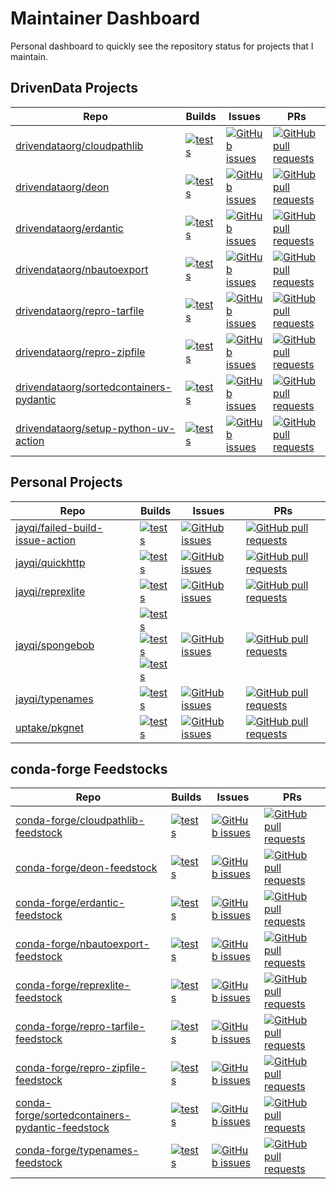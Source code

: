 # Maintainer Dashboard

Personal dashboard to quickly see the repository status for projects that I maintain.


## DrivenData Projects

|                                                 Repo                                                |                                                                                                        Builds                                                                                                       |                                                                                           Issues                                                                                          |                                                                                                     PRs                                                                                                     |
|-----------------------------------------------------------------------------------------------------|---------------------------------------------------------------------------------------------------------------------------------------------------------------------------------------------------------------------|-------------------------------------------------------------------------------------------------------------------------------------------------------------------------------------------|-------------------------------------------------------------------------------------------------------------------------------------------------------------------------------------------------------------|
|             [drivendataorg/cloudpathlib](https://github.com/drivendataorg/cloudpathlib)             |           [![tests](https://github.com/drivendataorg/cloudpathlib/workflows/tests/badge.svg?branch=master)](https://github.com/drivendataorg/cloudpathlib/actions?query=workflow%3Atests+branch%3Amaster)           |             [![GitHub issues](https://img.shields.io/github/issues-raw/drivendataorg/cloudpathlib?label=issues%20open)](https://github.com/drivendataorg/cloudpathlib/issues)             |             [![GitHub pull requests](https://img.shields.io/github/issues-pr-raw/drivendataorg/cloudpathlib?label=pull%20requests%20open)](https://github.com/drivendataorg/cloudpathlib/pulls)             |
|                     [drivendataorg/deon](https://github.com/drivendataorg/deon)                     |                     [![tests](https://github.com/drivendataorg/deon/workflows/tests/badge.svg?branch=main)](https://github.com/drivendataorg/deon/actions?query=workflow%3Atests+branch%3Amain)                     |                     [![GitHub issues](https://img.shields.io/github/issues-raw/drivendataorg/deon?label=issues%20open)](https://github.com/drivendataorg/deon/issues)                     |                     [![GitHub pull requests](https://img.shields.io/github/issues-pr-raw/drivendataorg/deon?label=pull%20requests%20open)](https://github.com/drivendataorg/deon/pulls)                     |
|                 [drivendataorg/erdantic](https://github.com/drivendataorg/erdantic)                 |                 [![tests](https://github.com/drivendataorg/erdantic/workflows/tests/badge.svg?branch=main)](https://github.com/drivendataorg/erdantic/actions?query=workflow%3Atests+branch%3Amain)                 |                 [![GitHub issues](https://img.shields.io/github/issues-raw/drivendataorg/erdantic?label=issues%20open)](https://github.com/drivendataorg/erdantic/issues)                 |                 [![GitHub pull requests](https://img.shields.io/github/issues-pr-raw/drivendataorg/erdantic?label=pull%20requests%20open)](https://github.com/drivendataorg/erdantic/pulls)                 |
|             [drivendataorg/nbautoexport](https://github.com/drivendataorg/nbautoexport)             |           [![tests](https://github.com/drivendataorg/nbautoexport/workflows/tests/badge.svg?branch=master)](https://github.com/drivendataorg/nbautoexport/actions?query=workflow%3Atests+branch%3Amaster)           |             [![GitHub issues](https://img.shields.io/github/issues-raw/drivendataorg/nbautoexport?label=issues%20open)](https://github.com/drivendataorg/nbautoexport/issues)             |             [![GitHub pull requests](https://img.shields.io/github/issues-pr-raw/drivendataorg/nbautoexport?label=pull%20requests%20open)](https://github.com/drivendataorg/nbautoexport/pulls)             |
|            [drivendataorg/repro-tarfile](https://github.com/drivendataorg/repro-tarfile)            |            [![tests](https://github.com/drivendataorg/repro-tarfile/workflows/tests/badge.svg?branch=main)](https://github.com/drivendataorg/repro-tarfile/actions?query=workflow%3Atests+branch%3Amain)            |            [![GitHub issues](https://img.shields.io/github/issues-raw/drivendataorg/repro-tarfile?label=issues%20open)](https://github.com/drivendataorg/repro-tarfile/issues)            |            [![GitHub pull requests](https://img.shields.io/github/issues-pr-raw/drivendataorg/repro-tarfile?label=pull%20requests%20open)](https://github.com/drivendataorg/repro-tarfile/pulls)            |
|            [drivendataorg/repro-zipfile](https://github.com/drivendataorg/repro-zipfile)            |            [![tests](https://github.com/drivendataorg/repro-zipfile/workflows/tests/badge.svg?branch=main)](https://github.com/drivendataorg/repro-zipfile/actions?query=workflow%3Atests+branch%3Amain)            |            [![GitHub issues](https://img.shields.io/github/issues-raw/drivendataorg/repro-zipfile?label=issues%20open)](https://github.com/drivendataorg/repro-zipfile/issues)            |            [![GitHub pull requests](https://img.shields.io/github/issues-pr-raw/drivendataorg/repro-zipfile?label=pull%20requests%20open)](https://github.com/drivendataorg/repro-zipfile/pulls)            |
|[drivendataorg/sortedcontainers-pydantic](https://github.com/drivendataorg/sortedcontainers-pydantic)|[![tests](https://github.com/drivendataorg/sortedcontainers-pydantic/workflows/tests/badge.svg?branch=main)](https://github.com/drivendataorg/sortedcontainers-pydantic/actions?query=workflow%3Atests+branch%3Amain)|[![GitHub issues](https://img.shields.io/github/issues-raw/drivendataorg/sortedcontainers-pydantic?label=issues%20open)](https://github.com/drivendataorg/sortedcontainers-pydantic/issues)|[![GitHub pull requests](https://img.shields.io/github/issues-pr-raw/drivendataorg/sortedcontainers-pydantic?label=pull%20requests%20open)](https://github.com/drivendataorg/sortedcontainers-pydantic/pulls)|
|   [drivendataorg/setup-python-uv-action](https://github.com/drivendataorg/setup-python-uv-action)   |    [![tests](https://github.com/drivendataorg/setup-python-uv-action/workflows/test/badge.svg?branch=main)](https://github.com/drivendataorg/setup-python-uv-action/actions?query=workflow%3Atest+branch%3Amain)    |   [![GitHub issues](https://img.shields.io/github/issues-raw/drivendataorg/setup-python-uv-action?label=issues%20open)](https://github.com/drivendataorg/setup-python-uv-action/issues)   |   [![GitHub pull requests](https://img.shields.io/github/issues-pr-raw/drivendataorg/setup-python-uv-action?label=pull%20requests%20open)](https://github.com/drivendataorg/setup-python-uv-action/pulls)   |


## Personal Projects

|                                         Repo                                        |                                                                                                                                                                                                                                                                                             Builds                                                                                                                                                                                                                                                                                            |                                                                                   Issues                                                                                  |                                                                                             PRs                                                                                             |
|-------------------------------------------------------------------------------------|-----------------------------------------------------------------------------------------------------------------------------------------------------------------------------------------------------------------------------------------------------------------------------------------------------------------------------------------------------------------------------------------------------------------------------------------------------------------------------------------------------------------------------------------------------------------------------------------------|---------------------------------------------------------------------------------------------------------------------------------------------------------------------------|---------------------------------------------------------------------------------------------------------------------------------------------------------------------------------------------|
|[jayqi/failed-build-issue-action](https://github.com/jayqi/failed-build-issue-action)|                                                                                                                                                                                             [![tests](https://github.com/jayqi/failed-build-issue-action/workflows/tests/badge.svg?branch=main)](https://github.com/jayqi/failed-build-issue-action/actions?query=workflow%3Atests+branch%3Amain)                                                                                                                                                                                             |[![GitHub issues](https://img.shields.io/github/issues-raw/jayqi/failed-build-issue-action?label=issues%20open)](https://github.com/jayqi/failed-build-issue-action/issues)|[![GitHub pull requests](https://img.shields.io/github/issues-pr-raw/jayqi/failed-build-issue-action?label=pull%20requests%20open)](https://github.com/jayqi/failed-build-issue-action/pulls)|
|                [jayqi/quickhttp](https://github.com/jayqi/quickhttp)                |                                                                                                                                                                                                             [![tests](https://github.com/jayqi/quickhttp/workflows/tests/badge.svg?branch=main)](https://github.com/jayqi/quickhttp/actions?query=workflow%3Atests+branch%3Amain)                                                                                                                                                                                                             |                [![GitHub issues](https://img.shields.io/github/issues-raw/jayqi/quickhttp?label=issues%20open)](https://github.com/jayqi/quickhttp/issues)                |                [![GitHub pull requests](https://img.shields.io/github/issues-pr-raw/jayqi/quickhttp?label=pull%20requests%20open)](https://github.com/jayqi/quickhttp/pulls)                |
|               [jayqi/reprexlite](https://github.com/jayqi/reprexlite)               |                                                                                                                                                                                                            [![tests](https://github.com/jayqi/reprexlite/workflows/tests/badge.svg?branch=main)](https://github.com/jayqi/reprexlite/actions?query=workflow%3Atests+branch%3Amain)                                                                                                                                                                                                            |               [![GitHub issues](https://img.shields.io/github/issues-raw/jayqi/reprexlite?label=issues%20open)](https://github.com/jayqi/reprexlite/issues)               |               [![GitHub pull requests](https://img.shields.io/github/issues-pr-raw/jayqi/reprexlite?label=pull%20requests%20open)](https://github.com/jayqi/reprexlite/pulls)               |
|                [jayqi/spongebob](https://github.com/jayqi/spongebob)                |[![tests](https://github.com/jayqi/spongebob/workflows/tests-spongebobsay-cli/badge.svg?branch=master)](https://github.com/jayqi/spongebob/actions?query=workflow%3Atests-spongebobsay-cli+branch%3Amaster)<br>[![tests](https://github.com/jayqi/spongebob/workflows/tests-py-pkg/badge.svg?branch=master)](https://github.com/jayqi/spongebob/actions?query=workflow%3Atests-py-pkg+branch%3Amaster)<br>[![tests](https://github.com/jayqi/spongebob/workflows/tests-r-pkg/badge.svg?branch=master)](https://github.com/jayqi/spongebob/actions?query=workflow%3Atests-r-pkg+branch%3Amaster)|                [![GitHub issues](https://img.shields.io/github/issues-raw/jayqi/spongebob?label=issues%20open)](https://github.com/jayqi/spongebob/issues)                |                [![GitHub pull requests](https://img.shields.io/github/issues-pr-raw/jayqi/spongebob?label=pull%20requests%20open)](https://github.com/jayqi/spongebob/pulls)                |
|                [jayqi/typenames](https://github.com/jayqi/typenames)                |                                                                                                                                                                                                             [![tests](https://github.com/jayqi/typenames/workflows/tests/badge.svg?branch=main)](https://github.com/jayqi/typenames/actions?query=workflow%3Atests+branch%3Amain)                                                                                                                                                                                                             |                [![GitHub issues](https://img.shields.io/github/issues-raw/jayqi/typenames?label=issues%20open)](https://github.com/jayqi/typenames/issues)                |                [![GitHub pull requests](https://img.shields.io/github/issues-pr-raw/jayqi/typenames?label=pull%20requests%20open)](https://github.com/jayqi/typenames/pulls)                |
|                  [uptake/pkgnet](https://github.com/uptake/pkgnet)                  |                                                                                                                                                                                                               [![tests](https://github.com/uptake/pkgnet/workflows/Tests/badge.svg?branch=main)](https://github.com/uptake/pkgnet/actions?query=workflow%3ATests+branch%3Amain)                                                                                                                                                                                                               |                  [![GitHub issues](https://img.shields.io/github/issues-raw/uptake/pkgnet?label=issues%20open)](https://github.com/uptake/pkgnet/issues)                  |                  [![GitHub pull requests](https://img.shields.io/github/issues-pr-raw/uptake/pkgnet?label=pull%20requests%20open)](https://github.com/uptake/pkgnet/pulls)                  |


## conda-forge Feedstocks

|                                                         Repo                                                        |                                                                                                            Builds                                                                                                            |                                                                                                   Issues                                                                                                  |                                                                                                             PRs                                                                                                             |
|---------------------------------------------------------------------------------------------------------------------|------------------------------------------------------------------------------------------------------------------------------------------------------------------------------------------------------------------------------|-----------------------------------------------------------------------------------------------------------------------------------------------------------------------------------------------------------|-----------------------------------------------------------------------------------------------------------------------------------------------------------------------------------------------------------------------------|
|             [conda-forge/cloudpathlib-feedstock](https://github.com/conda-forge/cloudpathlib-feedstock)             | [![tests](https://dev.azure.com/conda-forge/feedstock-builds/_apis/build/status/cloudpathlib-feedstock?branchName=main)](https://dev.azure.com/conda-forge/feedstock-builds/_build/latest?definitionId=10976&branchName=main)|             [![GitHub issues](https://img.shields.io/github/issues-raw/conda-forge/cloudpathlib-feedstock?label=issues%20open)](https://github.com/conda-forge/cloudpathlib-feedstock/issues)             |             [![GitHub pull requests](https://img.shields.io/github/issues-pr-raw/conda-forge/cloudpathlib-feedstock?label=pull%20requests%20open)](https://github.com/conda-forge/cloudpathlib-feedstock/pulls)             |
|                     [conda-forge/deon-feedstock](https://github.com/conda-forge/deon-feedstock)                     |     [![tests](https://dev.azure.com/conda-forge/feedstock-builds/_apis/build/status/deon-feedstock?branchName=main)](https://dev.azure.com/conda-forge/feedstock-builds/_build/latest?definitionId=9111&branchName=main)     |                     [![GitHub issues](https://img.shields.io/github/issues-raw/conda-forge/deon-feedstock?label=issues%20open)](https://github.com/conda-forge/deon-feedstock/issues)                     |                     [![GitHub pull requests](https://img.shields.io/github/issues-pr-raw/conda-forge/deon-feedstock?label=pull%20requests%20open)](https://github.com/conda-forge/deon-feedstock/pulls)                     |
|                 [conda-forge/erdantic-feedstock](https://github.com/conda-forge/erdantic-feedstock)                 |   [![tests](https://dev.azure.com/conda-forge/feedstock-builds/_apis/build/status/erdantic-feedstock?branchName=main)](https://dev.azure.com/conda-forge/feedstock-builds/_build/latest?definitionId=11883&branchName=main)  |                 [![GitHub issues](https://img.shields.io/github/issues-raw/conda-forge/erdantic-feedstock?label=issues%20open)](https://github.com/conda-forge/erdantic-feedstock/issues)                 |                 [![GitHub pull requests](https://img.shields.io/github/issues-pr-raw/conda-forge/erdantic-feedstock?label=pull%20requests%20open)](https://github.com/conda-forge/erdantic-feedstock/pulls)                 |
|             [conda-forge/nbautoexport-feedstock](https://github.com/conda-forge/nbautoexport-feedstock)             | [![tests](https://dev.azure.com/conda-forge/feedstock-builds/_apis/build/status/nbautoexport-feedstock?branchName=main)](https://dev.azure.com/conda-forge/feedstock-builds/_build/latest?definitionId=10436&branchName=main)|             [![GitHub issues](https://img.shields.io/github/issues-raw/conda-forge/nbautoexport-feedstock?label=issues%20open)](https://github.com/conda-forge/nbautoexport-feedstock/issues)             |             [![GitHub pull requests](https://img.shields.io/github/issues-pr-raw/conda-forge/nbautoexport-feedstock?label=pull%20requests%20open)](https://github.com/conda-forge/nbautoexport-feedstock/pulls)             |
|               [conda-forge/reprexlite-feedstock](https://github.com/conda-forge/reprexlite-feedstock)               |  [![tests](https://dev.azure.com/conda-forge/feedstock-builds/_apis/build/status/reprexlite-feedstock?branchName=main)](https://dev.azure.com/conda-forge/feedstock-builds/_build/latest?definitionId=12192&branchName=main) |               [![GitHub issues](https://img.shields.io/github/issues-raw/conda-forge/reprexlite-feedstock?label=issues%20open)](https://github.com/conda-forge/reprexlite-feedstock/issues)               |               [![GitHub pull requests](https://img.shields.io/github/issues-pr-raw/conda-forge/reprexlite-feedstock?label=pull%20requests%20open)](https://github.com/conda-forge/reprexlite-feedstock/pulls)               |
|            [conda-forge/repro-tarfile-feedstock](https://github.com/conda-forge/repro-tarfile-feedstock)            |[![tests](https://dev.azure.com/conda-forge/feedstock-builds/_apis/build/status/repro-tarfile-feedstock?branchName=main)](https://dev.azure.com/conda-forge/feedstock-builds/_build/latest?definitionId=21420&branchName=main)|            [![GitHub issues](https://img.shields.io/github/issues-raw/conda-forge/repro-tarfile-feedstock?label=issues%20open)](https://github.com/conda-forge/repro-tarfile-feedstock/issues)            |            [![GitHub pull requests](https://img.shields.io/github/issues-pr-raw/conda-forge/repro-tarfile-feedstock?label=pull%20requests%20open)](https://github.com/conda-forge/repro-tarfile-feedstock/pulls)            |
|            [conda-forge/repro-zipfile-feedstock](https://github.com/conda-forge/repro-zipfile-feedstock)            |[![tests](https://dev.azure.com/conda-forge/feedstock-builds/_apis/build/status/repro-zipfile-feedstock?branchName=main)](https://dev.azure.com/conda-forge/feedstock-builds/_build/latest?definitionId=21114&branchName=main)|            [![GitHub issues](https://img.shields.io/github/issues-raw/conda-forge/repro-zipfile-feedstock?label=issues%20open)](https://github.com/conda-forge/repro-zipfile-feedstock/issues)            |            [![GitHub pull requests](https://img.shields.io/github/issues-pr-raw/conda-forge/repro-zipfile-feedstock?label=pull%20requests%20open)](https://github.com/conda-forge/repro-zipfile-feedstock/pulls)            |
|[conda-forge/sortedcontainers-pydantic-feedstock](https://github.com/conda-forge/sortedcontainers-pydantic-feedstock)| [![tests](https://dev.azure.com/conda-forge/feedstock-builds/_apis/build/status/cloudpathlib-feedstock?branchName=main)](https://dev.azure.com/conda-forge/feedstock-builds/_build/latest?definitionId=21998&branchName=main)|[![GitHub issues](https://img.shields.io/github/issues-raw/conda-forge/sortedcontainers-pydantic-feedstock?label=issues%20open)](https://github.com/conda-forge/sortedcontainers-pydantic-feedstock/issues)|[![GitHub pull requests](https://img.shields.io/github/issues-pr-raw/conda-forge/sortedcontainers-pydantic-feedstock?label=pull%20requests%20open)](https://github.com/conda-forge/sortedcontainers-pydantic-feedstock/pulls)|
|                [conda-forge/typenames-feedstock](https://github.com/conda-forge/typenames-feedstock)                |  [![tests](https://dev.azure.com/conda-forge/feedstock-builds/_apis/build/status/typenames-feedstock?branchName=main)](https://dev.azure.com/conda-forge/feedstock-builds/_build/latest?definitionId=22001&branchName=main)  |                [![GitHub issues](https://img.shields.io/github/issues-raw/conda-forge/typenames-feedstock?label=issues%20open)](https://github.com/conda-forge/typenames-feedstock/issues)                |                [![GitHub pull requests](https://img.shields.io/github/issues-pr-raw/conda-forge/typenames-feedstock?label=pull%20requests%20open)](https://github.com/conda-forge/typenames-feedstock/pulls)                |

